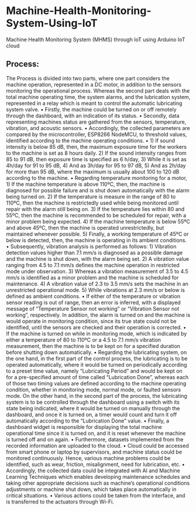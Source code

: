 # Machine-Health-Monitoring-System-Using-IoT
Machine Health Monitoring System (MHMS) through IoT using Arduino IoT cloud

## Process:
The Process is divided into two parts, where one part considers the machine operation, represented in a DC motor, in addition to the sensors monitoring the operational process. Whereas the second part deals with the total machine operating time, the system alarms, and the lubrication system, represented in a relay which is meant to control the automatic lubricating system valve.
•	Firstly, the machine could be turned on or off remotely through the dashboard, with an indication of its status.
•	Secondly, data representing machines status are gathered from the sensors, temperature, vibration, and acoustic sensors.
•	Accordingly, the collected parameters are compared by the microcontroller, ESP8266 NodeMCU, to threshold values, identified according to the machine operating conditions.
•	1) If sound intensity is below 85 dB, then, the maximum exposure time for the workers to the machine is set as 8 hours daily. 2) If the sound intensity ranges from 85 to 91 dB, then exposure time is specified as 6 h/day, 3) While it is set as 4h/day for 91 to 95 dB, 4) And as 3h/day for 95 to 97 dB, 5) And as 2h/day for more than 95 dB, where the maximum is usually about 100 to 120 dB according to the machine.
•	Regarding temperature monitoring for a motor, 1) If the machine temperature is above 110ºC, then, the machine is diagnosed for possible failure and is shut down automatically with the alarm being turned on. 2) If the temperature is measure in the range of 80 to 110ºC, then the machine is restrictedly used while being monitored until repair with the alarm still being on. 3) If the temperature lies within 80 and 55ºC, then the machine is recommended to be scheduled for repair, with a minor problem being expected. 4) If the machine temperature is below 55ºC and above 45ºC, then the machine is operated unrestrictedly, but maintained whenever possible. 5) Finally, a working temperature of 45ºC or below is detected, then, the machine is operating in its ambient conditions.
•	Subsequently, vibration analysis is performed as follows: 1) Vibration detection values higher than 7.1 mm/s is diagnosed as a possible damage and the machine is shut down, with the alarm being set. 2) A vibration value ranging from 4.5 to 7.1 mm/s defines the machine operation in restricted mode under observation. 3) Whereas a vibration measurement of 3.5 to 4.5 mm/s is identified as a minor problem and the machine is scheduled for maintenance. 4) A vibration value of 2.3 to 3.5 mm/s sets the machine in an unrestricted operational mode. 5) While vibrations at 2.3 mm/s or below is defined as ambient conditions.
•	If either of the temperature or vibration sensor reading is out of range, then an error is inferred, with a displayed message of “Temperature Sensor not working” or “Vibration Sensor not working”, respectively. In addition, the alarm is turned on and the machine is would operate in monitoring condition, since its true state could not be identified, until the sensors are checked and their operation is corrected.
•	If the machine is turned on while in monitoring mode, which is indicated by either a temperature of 80 to 110ºC or a 4.5 to 7.1 mm/s vibration measurement, then the machine is to be kept on for a specified duration before shutting down automatically.
•	Regarding the lubricating system, on the one hand, in the first part of the control process, the lubricating is to be operated automatically, where it would be turned on periodically according to a preset time value, namely “Lubricating Period” and would be kept on for a pre-specified amount of time called “Lubrication Done”, whereas each of those two timing values are defined according to the machine operating condition, whether in monitoring mode, normal mode, or faulted sensors mode. On the other hand, in the second part of the process, the lubricating system is to be controlled through the dashboard using a switch with its state being indicated, where it would be turned on manually through the dashboard, and once it is turned on, a timer would count and turn it off automatically according to the “Lubrication Done” value.
•	Finally, a dashboard widget is responsible for displaying the total machine operational time since it is turned on, and it is reset whenever the machine is turned off and on again.
•	Furthermore, datasets implemented from the recorded information are uploaded to the cloud.
•	Cloud could be accessed from smart phone or laptop by supervisors, and machine status could be monitored continuously. Hence, various machine problems could be identified, such as wear, friction, misalignment, need for lubrication, etc.
•	Accordingly, the collected data could be integrated with AI and Machine Learning Techniques which enables developing maintenance schedules and taking other appropriate decisions such as machine’s operational conditions adjustments or machine shut down, which takes place automatically in critical situations.
•	Various actions could be taken from the interface, and is transferred to the actuators through Wi-Fi.

